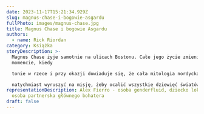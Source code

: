 ```yaml
---
date: 2023-11-17T15:21:34.929Z
slug: magnus-chase-i-bogowie-asgardu
fullPhoto: images/magnus-chase.jpg
title: Magnus Chase i bogowie Asgardu
authors:
  - name: Rick Riordan
category: Książka
storyDescription: >-
  Magnus Chase żyje samotnie na ulicach Bostonu. Całe jego życie zmienia się w
  momencie, kiedy

  tonie w rzece i przy okazji dowiaduje się, że cała mitologia nordycka jest jednak prawdą, a on musi

  natychmiast wyruszyć na misję, żeby ocalić wszystkie dziewięć światów.
representationDescription: Alex Fierro - osoba genderfluid, dziecko lokiego,
  osoba partnerska głównego bohatera
draft: false
---
```

